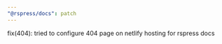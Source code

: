 ```yaml
---
"@rspress/docs": patch
---
```


fix(404): tried to configure 404 page on netlify hosting for rspress docs
